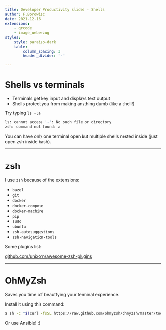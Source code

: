 ```yaml
---
title: Developer Productivity slides - Shells
author: F.Borowiec
date: 2021-12-16
extensions:
    - qrcode
    - image_ueberzug
styles:
    style: paraiso-dark
    table:
        column_spacing: 3
        header_divider: "-"

---
```

# Shells vs terminals

* Terminals get key input and displays text output
* Shells protect you from making anything dumb (like a shell!)

Try typing `ls -;a`:

```bash
ls: cannot access '-': No such file or directory
zsh: command not found: a
```

You can have only one terminal open but multiple shells nested inside (just open zsh inside bash).

---
# zsh

I use `zsh` because of the extensions:

* `bazel`
* `git`
* `docker`
* `docker-compose`
* `docker-machine`
* `pip`
* `sudo`
* `ubuntu`
* `zsh-autosuggestions`
* `zsh-navigation-tools`

Some plugins list:

[github.com/unixorn/awesome-zsh-plugins](https://github.com/unixorn/awesome-zsh-plugins)

---
# OhMyZsh

Saves you time off beautfying your terminal experience.

Install it using this command:

```bash
$ sh -c "$(curl -fsSL https://raw.github.com/ohmyzsh/ohmyzsh/master/tools/install.sh)"
```

Or use Ansible! :)

